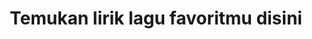 ---
title: Temukan lirik lagu favoritmu disini
type: list
description: Halaman ini dalam tahap pengembangan.
---